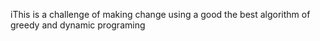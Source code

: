 iThis is a challenge of making change using a good the best algorithm of greedy and dynamic programing

